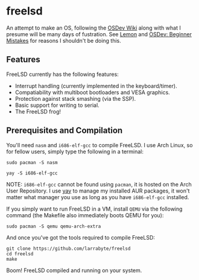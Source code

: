 # freelsd
An attempt to make an OS, following the [OSDev Wiki](https://wiki.osdev.org) along with what I presume will be many days of fustration. See [Lemon](https://github.com/fido2020/Lemon-OS) and [OSDev: Beginner Mistakes](https://wiki.osdev.org/Beginner_Mistakes) for reasons I shouldn't be doing this.


## Features
FreeLSD currently has the following features:
* Interrupt handling (currently implemented in the keyboard/timer).
* Compatiability with multiboot bootloaders and VESA graphics.
* Protection against stack smashing (via the SSP).
* Basic support for writing to serial.
* The FreeLSD frog!


## Prerequisites and Compilation
You'll need `nasm` and `i686-elf-gcc` to compile FreeLSD. I use Arch Linux, so for fellow users, simply type the following in a terminal:
```
sudo pacman -S nasm
```
```
yay -S i686-elf-gcc
```
NOTE: `i686-elf-gcc` cannot be found using `pacman`, it is hosted on the Arch User Repository. I use [yay](https://github.com/Jguer/yay) to manage my installed AUR packages, it won't matter what manager you use as long as you have `i686-elf-gcc` installed.

If you simply want to run FreeLSD in a VM, install `QEMU` via the following command (the Makefile also immediately boots QEMU for you):
```
sudo pacman -S qemu qemu-arch-extra
```

And once you've got the tools required to compile FreeLSD:
```
git clone https://github.com/larrabyte/freelsd
cd freelsd
make
```
Boom! FreeLSD compiled and running on your system.
